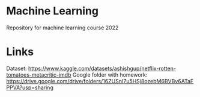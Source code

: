 # Machine Learning
Repository for machine learning course 2022

# Links
Dataset: https://www.kaggle.com/datasets/ashishgup/netflix-rotten-tomatoes-metacritic-imdb
Google folder with homework: https://drive.google.com/drive/folders/16ZUSnI7u5HSj8ozebM6BVBv6ATaFPPVA?usp=sharing

